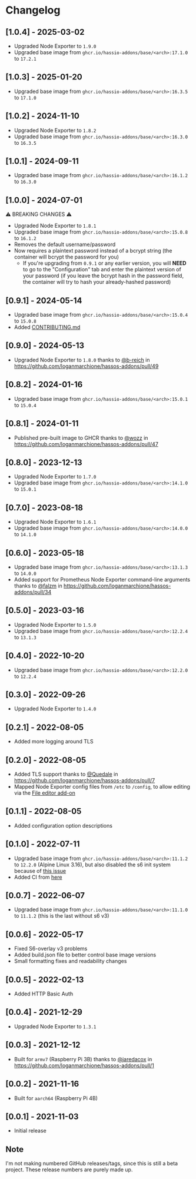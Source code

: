 # Changelog

## [1.0.4] - 2025-03-02

- Upgraded Node Exporter to `1.9.0`
- Upgraded base image from `ghcr.io/hassio-addons/base/<arch>:17.1.0` to `17.2.1`

## [1.0.3] - 2025-01-20

- Upgraded base image from `ghcr.io/hassio-addons/base/<arch>:16.3.5` to `17.1.0`

## [1.0.2] - 2024-11-10

- Upgraded Node Exporter to `1.8.2`
- Upgraded base image from `ghcr.io/hassio-addons/base/<arch>:16.3.0` to `16.3.5`

## [1.0.1] - 2024-09-11

- Upgraded base image from `ghcr.io/hassio-addons/base/<arch>:16.1.2` to `16.3.0`

## [1.0.0] - 2024-07-01

⚠️ BREAKING CHANGES ⚠️

- Upgraded Node Exporter to `1.8.1`
- Upgraded base image from `ghcr.io/hassio-addons/base/<arch>:15.0.8` to `16.1.2`
- Removes the default username/password
- Now requires a plaintext password instead of a bcrypt string (the container will bcrypt the password for you)
  - If you're upgrading from `0.9.1` or any earlier version, you will **NEED** to go to the "Configuration" tab and enter the plaintext version of your password (if you leave the bcrypt hash in the password field, the container will try to hash your already-hashed password)

## [0.9.1] - 2024-05-14

- Upgraded base image from `ghcr.io/hassio-addons/base/<arch>:15.0.4` to `15.0.8`
- Added [CONTRIBUTING.md](https://github.com/loganmarchione/hassos-addons/blob/main/prometheus_node_exporter/CONTRIBUTING.md)

## [0.9.0] - 2024-05-13

- Upgraded Node Exporter to `1.8.0` thanks to [@b-reich](https://github.com/b-reich) in https://github.com/loganmarchione/hassos-addons/pull/49

## [0.8.2] - 2024-01-16

- Upgraded base image from `ghcr.io/hassio-addons/base/<arch>:15.0.1` to `15.0.4`

## [0.8.1] - 2024-01-11

- Published pre-built image to GHCR thanks to [@wozz](https://github.com/wozz) in https://github.com/loganmarchione/hassos-addons/pull/47

## [0.8.0] - 2023-12-13

- Upgraded Node Exporter to `1.7.0`
- Upgraded base image from `ghcr.io/hassio-addons/base/<arch>:14.1.0` to `15.0.1`

## [0.7.0] - 2023-08-18

- Upgraded Node Exporter to `1.6.1`
- Upgraded base image from `ghcr.io/hassio-addons/base/<arch>:14.0.0` to `14.1.0`

## [0.6.0] - 2023-05-18

- Upgraded base image from `ghcr.io/hassio-addons/base/<arch>:13.1.3` to `14.0.0`
- Added support for Prometheus Node Exporter command-line arguments thanks to [@falzm](https://github.com/falzm) in https://github.com/loganmarchione/hassos-addons/pull/34

## [0.5.0] - 2023-03-16

- Upgraded Node Exporter to `1.5.0`
- Upgraded base image from `ghcr.io/hassio-addons/base/<arch>:12.2.4` to `13.1.3`

## [0.4.0] - 2022-10-20

- Upgraded base image from `ghcr.io/hassio-addons/base/<arch>:12.2.0` to `12.2.4`

## [0.3.0] - 2022-09-26

- Upgraded Node Exporter to `1.4.0`

## [0.2.1] - 2022-08-05

- Added more logging around TLS

## [0.2.0] - 2022-08-05

- Added TLS support thanks to [@Quedale](https://github.com/Quedale) in https://github.com/loganmarchione/hassos-addons/pull/7
- Mapped Node Exporter config files from `/etc` to `/config`, to allow editing via the [File editor add-on](https://github.com/home-assistant/addons/tree/master/configurator)

## [0.1.1] - 2022-08-05

- Added configuration option descriptions

## [0.1.0] - 2022-07-11

- Upgraded base image from `ghcr.io/hassio-addons/base/<arch>:11.1.2` to `12.2.0` (Alpine Linux 3.16), but also disabled the s6 init system because of [this issue](https://github.com/home-assistant/supervisor/issues/3642)
- Added CI from [here](https://github.com/hassio-addons/addon-glances/blob/main/.github/workflows/ci.yaml)

## [0.0.7] - 2022-06-07

- Upgraded base image from `ghcr.io/hassio-addons/base/<arch>:11.1.0` to `11.1.2` (this is the last without s6 v3)

## [0.0.6] - 2022-05-17

- Fixed S6-overlay v3 problems
- Added build.json file to better control base image versions
- Small formatting fixes and readability changes

## [0.0.5] - 2022-02-13

- Added HTTP Basic Auth

## [0.0.4] - 2021-12-29

- Upgraded Node Exporter to `1.3.1`

## [0.0.3] - 2021-12-12

- Built for `armv7` (Raspberry Pi 3B) thanks to [@jaredacox](https://github.com/jaredacox) in https://github.com/loganmarchione/hassos-addons/pull/1

## [0.0.2] - 2021-11-16

- Built for `aarch64` (Raspberry Pi 4B)

## [0.0.1] - 2021-11-03

- Initial release

## Note

I'm not making numbered GitHub releases/tags, since this is still a beta project. These release numbers are purely made up.
